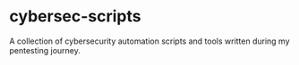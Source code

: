 # cybersec-scripts
A collection of cybersecurity automation scripts and tools written during my pentesting journey.
